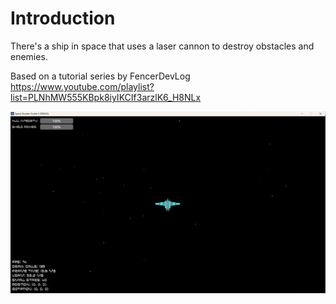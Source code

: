 # Introduction
There's a ship in space that uses a laser cannon to destroy obstacles and enemies.

Based on a tutorial series by FencerDevLog https://www.youtube.com/playlist?list=PLNhMW555KBpk8iyIKCIf3arzlK6_H8NLx

![Game Screenshot](/images/game_screenshot.png?raw=true "Game Screenshot")
